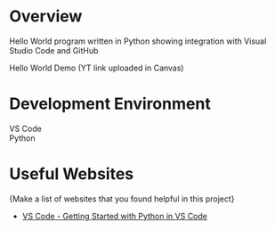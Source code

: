 # Overview

Hello World program written in Python showing integration with Visual Studio Code and GitHub

Hello World Demo (YT link uploaded in Canvas)

# Development Environment

VS Code<br>
Python

# Useful Websites

{Make a list of websites that you found helpful in this project}
* [VS Code - Getting Started with Python in VS Code](https://code.visualstudio.com/docs/python/python-tutorial)

